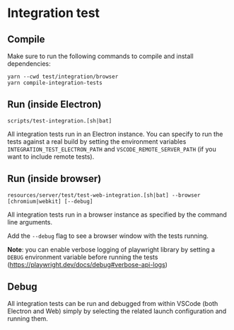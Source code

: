 # Integration test

## Compile

Make sure to run the following commands to compile and install dependencies:

    yarn --cwd test/integration/browser
    yarn compile-integration-tests

## Run (inside Electron)

    scripts/test-integration.[sh|bat]

All integration tests run in an Electron instance. You can specify to run the tests against a real build by setting the environment variables `INTEGRATION_TEST_ELECTRON_PATH` and `VSCODE_REMOTE_SERVER_PATH` (if you want to include remote tests).

## Run (inside browser)

    resources/server/test/test-web-integration.[sh|bat] --browser [chromium|webkit] [--debug]

All integration tests run in a browser instance as specified by the command line arguments.

Add the `--debug` flag to see a browser window with the tests running.

**Note**: you can enable verbose logging of playwright library by setting a `DEBUG` environment variable before running the tests (https://playwright.dev/docs/debug#verbose-api-logs)

## Debug

All integration tests can be run and debugged from within VSCode (both Electron and Web) simply by selecting the related launch configuration and running them.
